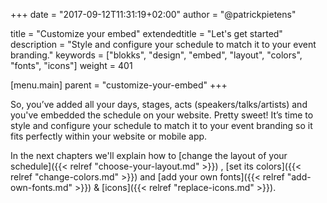 +++
date            = "2017-09-12T11:31:19+02:00"
author          = "@patrickpietens"

title           = "Customize your embed"
extendedtitle	= "Let's get started"
description     = "Style and configure your schedule to match it to your event branding."
keywords        = ["blokks", "design", "embed", "layout", "colors", "fonts", "icons"]
weight          = 401

[menu.main]
parent          = "customize-your-embed"
+++

So, you’ve added all your days, stages, acts (speakers/talks/artists) and you've embedded the schedule on your website. Pretty sweet! It’s time to style and configure your schedule to match it to your event branding so it fits perfectly within your website or mobile app.

In the next chapters we'll explain how to [change the layout of your schedule]({{< relref "choose-your-layout.md" >}}) , [set its colors]({{< relref "change-colors.md" >}}) and [add your own fonts]({{< relref "add-own-fonts.md" >}}) & [icons]({{< relref "replace-icons.md" >}}).

